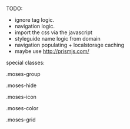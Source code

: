 TODO: 
- ignore tag logic.
- navigation logic.
- import the css via the javascript
- styleguide name logic from domain
- navigation populating + localstorage caching
- maybe use http://prismjs.com/



special classes:

.moses-group

.moses-hide

.moses-icon

.moses-color

.moses-grid

